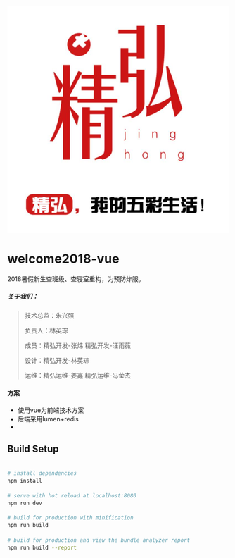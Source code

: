 ![](\UI\logo1.jpg)

# welcome2018-vue

2018暑假新生查班级、查寝室重构，为预防炸服。

##### 关于我们：

> 技术总监：朱兴照
>
> 负责人：林英琮
>
> 成员：精弘开发-张炜  精弘开发-汪雨薇
>
> 设计：精弘开发-林英琮
>
> 运维：精弘运维-姜鑫  精弘运维-冯蓥杰

#### 方案

- 使用vue为前端技术方案
- 后端采用lumen+redis
- 

## Build Setup

```bash

# install dependencies
npm install

# serve with hot reload at localhost:8080
npm run dev

# build for production with minification
npm run build

# build for production and view the bundle analyzer report
npm run build --report
```
